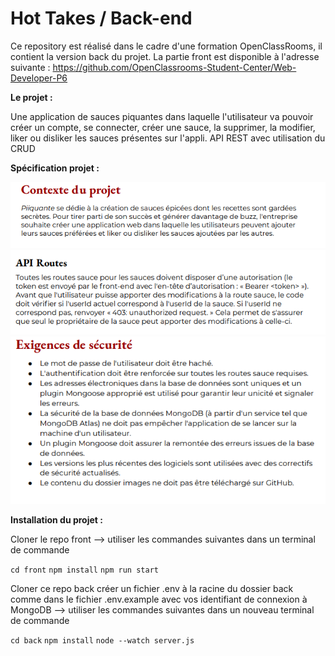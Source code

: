 # Hot Takes / Back-end
Ce repository est réalisé dans le cadre d'une formation OpenClassRooms, il contient la version back du projet. 
La partie front est disponible à l'adresse suivante : https://github.com/OpenClassrooms-Student-Center/Web-Developer-P6

**Le projet :**    

Une application de sauces piquantes dans laquelle l'utilisateur va pouvoir créer un compte, se connecter, 
créer une sauce, la supprimer, la modifier, liker ou disliker les sauces présentes sur l'appli. 
API REST avec utilisation du CRUD


**Spécification projet :** 


   <img src="./imgREADME/Capture1.PNG" alt="image spec test">


   <img src="./imgREADME/Capture2.PNG" alt="image spec test">


   <img src="./imgREADME/Capture.PNG" alt="image spec test">


**Installation du projet :** 

Cloner le repo front  --> utiliser les commandes suivantes dans un terminal de commande

`cd front`  `npm install`  `npm run start`

Cloner ce repo back 
créer un fichier .env à la racine du dossier back comme dans le fichier .env.example avec vos identifiant de connexion à MongoDB
--> utiliser les commandes suivantes dans un nouveau terminal de commande

`cd back`  `npm install`  `node --watch server.js`